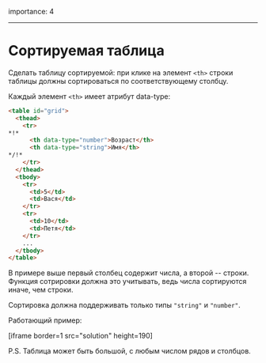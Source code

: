 importance: 4

---

# Сортируемая таблица

Сделать таблицу сортируемой: при клике на элемент `<th>` строки таблицы должны сортироваться по соответствующему столбцу.

Каждый элемент `<th>` имеет атрибут data-type:

```html
<table id="grid">
  <thead>
    <tr>
*!*
      <th data-type="number">Возраст</th>
      <th data-type="string">Имя</th>
*/!*
    </tr>
  </thead>
  <tbody>
    <tr>
      <td>5</td>
      <td>Вася</td>
    </tr>
    <tr>
      <td>10</td>
      <td>Петя</td>
    </tr>
    ...
  </tbody>
</table>
```

В примере выше первый столбец содержит числа, а второй -- строки. Функция сотрировки должна это учитывать, ведь числа сортируются иначе, чем строки.

Сортировка должна поддерживать только типы `"string"` и `"number"`.

Работающий пример:

[iframe border=1 src="solution" height=190]

P.S. Таблица может быть большой, с любым числом рядов и столбцов.
